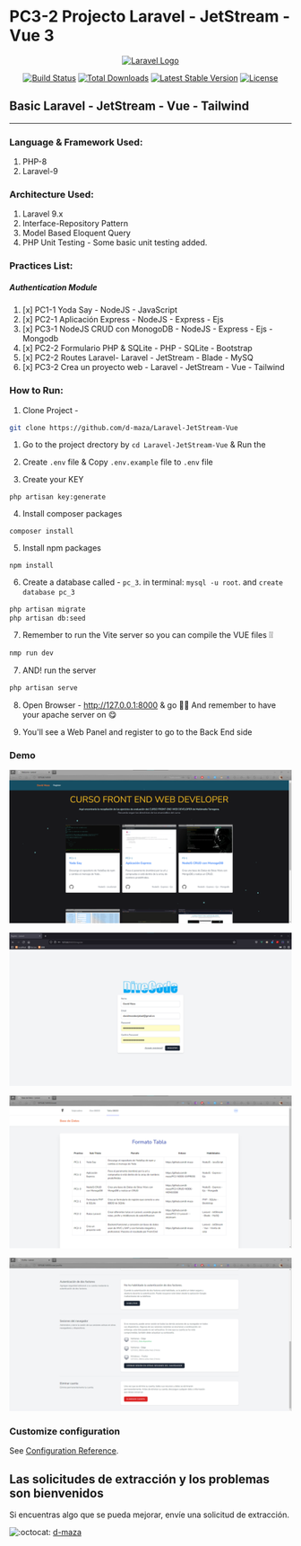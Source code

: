 # PC3-2 Projecto Laravel - JetStream - Vue 3

<p align="center"><a href="https://laravel.com" target="_blank"><img src="https://lh3.googleusercontent.com/proxy/avc17TY8QooosVbJXyCjk8eVpS366hsGJV-ff3pJQR5lPK2oVxIOL_iUSX1f9-yv6SUVDqM2QcTeur1vOn5P-_te1Kj2ZGeNEdD4kXt2d60ROjEMegXLthRc=w1200-h630-p-k-no-nu" width="400" alt="Laravel Logo"></a></p>

<p align="center">
<a href="https://travis-ci.org/laravel/framework"><img src="https://travis-ci.org/laravel/framework.svg" alt="Build Status"></a>
<a href="https://packagist.org/packages/laravel/framework"><img src="https://img.shields.io/packagist/dt/laravel/framework" alt="Total Downloads"></a>
<a href="https://packagist.org/packages/laravel/framework"><img src="https://img.shields.io/packagist/v/laravel/framework" alt="Latest Stable Version"></a>
<a href="https://packagist.org/packages/laravel/framework"><img src="https://img.shields.io/packagist/l/laravel/framework" alt="License"></a>
</p>

## Basic Laravel - JetStream - Vue - Tailwind

----

### Language & Framework Used:

1. PHP-8
1. Laravel-9



### Architecture Used:
1. Laravel 9.x
1. Interface-Repository Pattern
1. Model Based Eloquent Query
1. PHP Unit Testing - Some basic unit testing added.

### Practices List:
##### Authentication Module
1. [x] PC1-1 Yoda Say - NodeJS - JavaScript
1. [x] PC2-1 Aplicación Express - NodeJS - Express - Ejs
1. [x] PC3-1 NodeJS CRUD con MonogoDB - NodeJS - Express - Ejs - Mongodb
1. [x] PC2-2 Formulario PHP & SQLite - 	PHP - SQLite - Bootstrap
1. [x] PC2-2 Routes Laravel- Laravel - JetStream - Blade - MySQ
1. [x] PC3-2 Crea un proyecto web - Laravel - JetStream - Vue - Tailwind	


### How to Run:
1. Clone Project -

```bash
git clone https://github.com/d-maza/Laravel-JetStream-Vue
```
1. Go to the project drectory by `cd Laravel-JetStream-Vue` & Run the
2. Create `.env` file & Copy `.env.example` file to `.env` file

3. Create your KEY 
```
php artisan key:generate 
```

4. Install composer packages 
 ```
 composer install
 ```
5. Install npm packages 
```
npm install
```


6. Create a database called - `pc_3`. in terminal: `mysql -u root`. and `create database pc_3`

```
php artisan migrate
php artisan db:seed
```


7. Remember to run the Vite server so you can compile the VUE files ❕❕
``` bash
nmp run dev
```
7. AND! run the server 
``` bash
php artisan serve 
```
8. Open Browser -
http://127.0.0.1:8000 & go 🚀🚀
And remember to have your apache server on 😋

9. You'll see a Web Panel and register to go to the Back End side


### Demo

![](https://raw.githubusercontent.com/d-maza/Laravel-JetStream-Vue/main/storage/app/public/img/demo1.png)


![](https://raw.githubusercontent.com/d-maza/Laravel-JetStream-Vue/main/storage/app/public/img/demo2.png)

![](https://raw.githubusercontent.com/d-maza/Laravel-JetStream-Vue/main/storage/app/public/img/demo3b.png)

![](https://raw.githubusercontent.com/d-maza/Laravel-JetStream-Vue/main/storage/app/public/img/demo4.png)




### Customize configuration
See [Configuration Reference](https://cli.vuejs.org/config/).


## Las solicitudes de extracción y los problemas son bienvenidos

Si encuentras algo que se pueda mejorar, envíe una solicitud de extracción. 

![:octocat:](https://github.githubassets.com/images/icons/emoji/octocat.png ":octocat:") [d-maza](https://github.com/d-maza)
